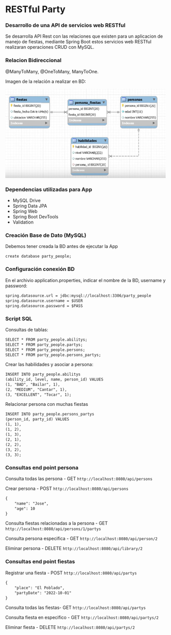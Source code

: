  # RESTful Party

### Desarrollo de una API de servicios web RESTful
Se desarrolla API Rest con las relaciones que existen para un aplicacion de manejo de fiestas, mediante Spring Boot
estos servicios web RESTful realizaran operaciones CRUD con MySQL.


### Relacion Bidireccional
@ManyToMany, @OneToMany, ManyToOne.

Imagen de la relación a realizar en BD:

![Image text](https://github.com/yadevom/apirest_party_relaciones/blob/main/relacion_bd.png)

### Dependencias utilizadas para App
- MySQL Drive
- Spring Data JPA
- Spring Web
- Spring Boot DevTools
- Validation

### Creación Base de Dato (MySQL)
Debemos tener creada la BD antes de ejecutar la App
```
create database party_people;
```
### Configuración conexión BD
En el archivio application.properties, indicar el nombre de la BD, username y password:
```
spring.datasource.url = jdbc:mysql://localhost:3306/party_people 
spring.datasource.username = $USER
spring.datasource.password = $PASS
```
### Script SQL
Consultas de tablas:
```
SELECT * FROM party_people.abilitys;
SELECT * FROM party_people.partys;
SELECT * FROM party_people.persons;
SELECT * FROM party_people.persons_partys;
```

Crear las habilidades y asociar a persona:
```
INSERT INTO party_people.abilitys
(ability_id, level, name, person_id) VALUES
(1, "BAD", "Bailar", 1),
(2, "MEDIUM", "Cantar", 1),
(3, "EXCELLENT", "Tocar", 1);
```

Relacionar persona con muchas fiestas
```
INSERT INTO party_people.persons_partys
(person_id, party_id) VALUES
(1, 1),
(1, 2),
(1, 3),
(2, 1),
(2, 2),
(3, 2),
(3, 3);
```

### Consultas end point persona
Consulta todas las persona - GET ```http://localhost:8080/api/persons```

Crear persona - POST ```http://localhost:8080/api/persons```

```
{
    "name": "Jose",
    "age": 10
}
```

Consulta fiestas relacionadas a la persona - GET ```http://localhost:8080/api/persons/1/partys```

Consulta persona especifica - GET ```http://localhost:8080/api/person/2```

Eliminar persona - DELETE ```http://localhost:8080/api/library/2```


### Consultas end point fiestas
Registrar una fiesta - POST ```http://localhost:8080/api/partys```
```
{
    "place": "El Poblado",
    "partyDate": "2022-10-01"
}
```

Consulta todas las fiestas- GET ```http://localhost:8080/api/partys```


Consulta fiesta en especifico - GET ```http://localhost:8080/api/partys/2```

Eliminar fiesta - DELETE ```http://localhost:8080/api/partys/2```
